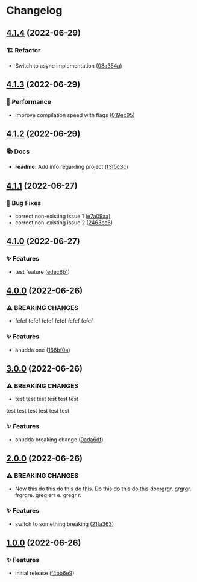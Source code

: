 # Changelog

## [4.1.4](https://github.com/trallnag/testbench-semantic-release/compare/v4.1.3...v4.1.4) (2022-06-29)


### 🏗️ Refactor

* Switch to async implementation ([08a354a](https://github.com/trallnag/testbench-semantic-release/commit/08a354ab97c100a7ece647517ae69d94513f0a3d))

## [4.1.3](https://github.com/trallnag/testbench-semantic-release/compare/v4.1.2...v4.1.3) (2022-06-29)


### 🚀 Performance

* Improve compilation speed with flags ([019ec95](https://github.com/trallnag/testbench-semantic-release/commit/019ec950bd4ad0319d1681a023990c0330e324b1))

## [4.1.2](https://github.com/trallnag/testbench-semantic-release/compare/v4.1.1...v4.1.2) (2022-06-29)


### 📚 Docs

* **readme:** Add info regarding project ([f3f5c3c](https://github.com/trallnag/testbench-semantic-release/commit/f3f5c3cd180adf5f97ef1af87f6f337cb0cda951))

## [4.1.1](https://github.com/trallnag/testbench-semantic-release/compare/v4.1.0...v4.1.1) (2022-06-27)


### 🐛 Bug Fixes

* correct non-existing issue 1 ([e7a09aa](https://github.com/trallnag/testbench-semantic-release/commit/e7a09aa7388ed534489f73a151006e94c1b995d3))
* correct non-existing issue 2 ([2463cc6](https://github.com/trallnag/testbench-semantic-release/commit/2463cc648179573bc6266765cb2f489fbb3d93d5))

## [4.1.0](https://github.com/trallnag/testbench-semantic-release/compare/v4.0.0...v4.1.0) (2022-06-27)


### ✨ Features

* test feature ([edec6b1](https://github.com/trallnag/testbench-semantic-release/commit/edec6b17b07bd8254a67c7b9ddce04e4deedf3ae))

## [4.0.0](https://github.com/trallnag/testbench-semantic-release/compare/v3.0.0...v4.0.0) (2022-06-26)


### ⚠ BREAKING CHANGES

* fefef fefef
fefef fefef
fefef fefef

### ✨ Features

* anudda one ([166bf0a](https://github.com/trallnag/testbench-semantic-release/commit/166bf0a9422e464babb77209a55663cd61ea7f7a))

## [3.0.0](https://github.com/trallnag/testbench-semantic-release/compare/v2.0.0...v3.0.0) (2022-06-26)


### ⚠ BREAKING CHANGES

* test test test
test test test

test test test
test test test

### ✨ Features

* anudda breaking change ([0ada6df](https://github.com/trallnag/testbench-semantic-release/commit/0ada6df00dde25cf37f79036cd48d776b9d2c61a))

## [2.0.0](https://github.com/trallnag/testbench-semantic-release/compare/v1.0.0...v2.0.0) (2022-06-26)


### ⚠ BREAKING CHANGES

* Now this do this do this do this.
Do this do this do this doergrgr. grgrgr.
frgrgre. greg err e. gregr r.

### ✨ Features

* switch to something breaking ([21fa363](https://github.com/trallnag/testbench-semantic-release/commit/21fa363ffcb212a481fe9cbc4f52504925b1160c))

## [1.0.0](https://github.com/trallnag/testbench-semantic-release/compare/f4bb6e9d51a6f50b8d35ae6e4fc98d59f41c0a2f...v1.0.0) (2022-06-26)


### ✨ Features

* initial release ([f4bb6e9](https://github.com/trallnag/testbench-semantic-release/commit/f4bb6e9d51a6f50b8d35ae6e4fc98d59f41c0a2f))
